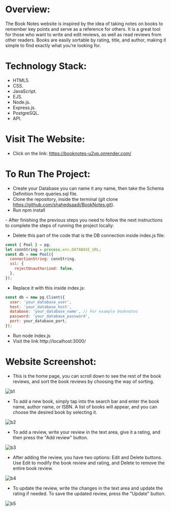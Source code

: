 # Overview:
The Book Notes website is inspired by the idea of taking notes on books to remember key points and serve as a reference for others. It is a great tool for those who want to write and edit reviews, as well as read reviews from other readers.
Books are easily sortable by rating, title, and author, making it simple to find exactly what you’re looking for.

# Technology Stack:
- HTML5.
- CSS.
- JavaScript.
- EJS.
- Node.js.
- Express.js.
- PostgreSQL.
- API.

# Visit The Website:
- Click on the link:  https://booknotes-u2vp.onrender.com/
 
# To Run The Project:
- Create your Database you can name it any name, then take the Schema Definition from queries.sql file.
- Clone the repository, inside the terminal (git clone https://github.com/shahedsaadi/BookNotes.git).
- Run npm install

*-* After finishing the previous steps you need to follow the next instructions to complete the steps of running the project locally:

- Delete this part of the code that is the DB connection inside index.js file:

```javascript
const { Pool } = pg;
let connString = process.env.DATABASE_URL;
const db = new Pool({
  connectionString: connString,
  ssl: {
    rejectUnauthorized: false,
  },
});
```

- Replace it with this inside index.js:
```javascript
const db = new pg.Client({
  user: 'your_database_user',
  host: 'your_database_host',
  database: 'your_database_name', // For example booknotes
  password: 'your_database_password',
  port: your_database_port,
});
```
  - Run node index.js
  - Visit the link http://localhost:3000/

# Website Screenshot:
- This is the home page, you can scroll down to see the rest of the book reviews, and sort the book reviews by choosing the way of sorting.
  
![b1](https://github.com/shahedsaadi/BookNotes/assets/108287237/58f03ed1-e5ce-4e47-a4c7-7431e9ccc0a0)

- To add a new book, simply tap into the search bar and enter the book name, author name, or ISBN. A list of books will appear, and you can choose the desired book by selecting it.

![b2](https://github.com/shahedsaadi/BookNotes/assets/108287237/c4b84cbb-5444-466b-988a-493aa1d28144)

- To add a review, write your review in the text area, give it a rating, and then press the "Add review" button.

![b3](https://github.com/shahedsaadi/BookNotes/assets/108287237/8d6589ee-5208-442c-b0fe-09f5e7b3574c)

- After adding the review, you have two options: Edit and Delete buttons. Use Edit to modify the book review and rating, and Delete to remove the entire book review.

![b4](https://github.com/shahedsaadi/BookNotes/assets/108287237/98d35149-b259-4d37-bcd3-30a4f9eda955)

- To update the review, write the changes in the text area and update the rating if needed. To save the updated review, press the "Update" button.

![b5](https://github.com/shahedsaadi/BookNotes/assets/108287237/8c891083-591f-45bf-b685-864a9f25f9b9)


